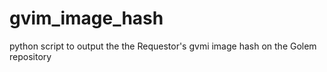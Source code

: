 # gvim_image_hash
python script to output the the Requestor's gvmi image hash on the Golem repository
